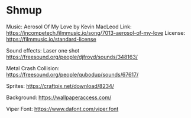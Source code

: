 # Shmup



Music:
Aerosol Of My Love by Kevin MacLeod
Link: https://incompetech.filmmusic.io/song/7013-aerosol-of-my-love
License: https://filmmusic.io/standard-license

Sound effects:
Laser one shot
https://freesound.org/people/djfroyd/sounds/348163/

Metal Crash Collision:
https://freesound.org/people/qubodup/sounds/67617/


Sprites:
https://craftpix.net/download/8234/

Background:
https://wallpaperaccess.com/


Viper Font:
https://www.dafont.com/viper.font




